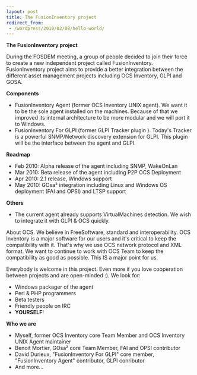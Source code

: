 ```yaml
---
layout: post
title: The FusionInventory project
redirect_from:
 - /wordpress/2010/02/08/hello-world/
---
```


<strong>The FusionInventory project</strong>

During the FOSDEM meeting, a group of people decided to join their force to create a new independent project called FusionInventory. FusionInventory project aims to provide a better integration between the different asset management projects including OCS Inventory, GLPI and GOSA.

<strong>Components</strong>

*  FusionInventory Agent (former OCS Inventory UNIX agent). We want it to be the sole agent installed on the machines. Because of that we improved its internal architecture to be more modular and we will port it to Windows.
* FusionInventory For GLPI (former GLPI Tracker plugin ). Today's Tracker is a powerful SNMP/Network discovery extension for GLPI. This plugin will be the interface between the agent and GLPI.



<strong>Roadmap</strong>

*  Feb 2010: Alpha release of the agent including SNMP, WakeOnLan
*  Mar 2010: Beta release of the agent including P2P OCS Deployment
*  Apr 2010: 2.1 release, Windows support
*  May 2010: GOsa² integration including Linux and Windows OS deployment (FAI and OPSI) and LTSP support



<strong>Others</strong>

*  The current agent already supports VirtualMachines detection. We wish to integrate it with GLPI &amp; OCS quickly.



About OCS. We believe in FreeSoftware, standard and interoperability. OCS Inventory is a major software for our users and it's critical to keep the compatibility with it. That's why we use OCS network protocol and XML format. We want to continue to work with OCS Team to keep the compatibility as good as possible. This IS a major point for us.

Everybody is welcome in this project. Even more if you love cooperation between projects and are open-minded :). We look for:

*  Windows packager of the agent
*  Perl &amp; PHP programmers
*  Beta testers
*  Friendly people on IRC
*  <strong>YOURSELF</strong>!



<strong>Who we are</strong>
- Myself, former OCS Inventory core Team Member and OCS Inventory UNIX Agent maintainer
- Benoit Mortier, GOsa² core Team Member, FAI and OPSI contributor
- David Durieux, "FusionInventory For GLPI" core member, "FusionInventory Agent" contributor, GLPI conributor
- And more...
